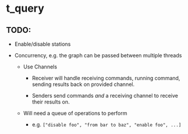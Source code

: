 # t_query

## TODO:

* Enable/disable stations

* Concurrency, e.g. the graph can be passed between multiple threads

    - Use Channels

        * Receiver will handle receiving commands, running command, sending
        results back on provided channel.

        * Senders send commands _and_ a receiving channel to receive their
        results on.

    - Will need a queue of operations to perform

        * e.g. `["disable foo", "from bar to baz", "enable foo", ...]`

